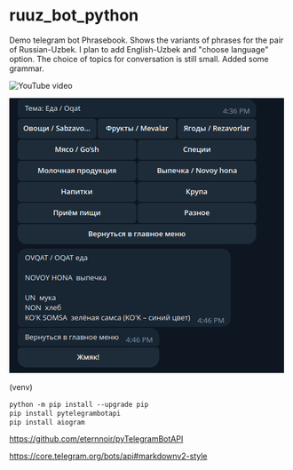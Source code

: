 # ruuz_bot_python

Demo telegram bot Phrasebook. 
Shows the variants of phrases for the pair of Russian-Uzbek. 
I plan to add English-Uzbek and "choose language" option.
The choice of topics for conversation is still small. Added some grammar.

![YouTube video](https://youtube.com/shorts/-TS-PF9N3VI?feature=share)

![ruuz_bot_python](https://github.com/antonovmike/ruuz_bot_python/blob/test/Screenshot.png?raw=true)

(venv)
```commandline
python -m pip install --upgrade pip
pip install pytelegrambotapi
pip install aiogram
```

https://github.com/eternnoir/pyTelegramBotAPI

https://core.telegram.org/bots/api#markdownv2-style
